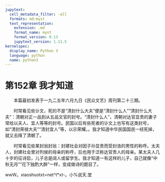 ```yaml
---
jupytext:
  cell_metadata_filter: -all
  formats: md:myst
  text_representation:
    extension: .md
    format_name: myst
    format_version: 0.13
    jupytext_version: 1.11.5
kernelspec:
  display_name: Python 3
  language: python
  name: python3
---
```

# 第152章  我才知道 

　　本篇最初发表于一九二五年六月九日《民众文艺》周刊第二十三期。 

　　时常看见些讣文，死的不是“清封什么大夫”便是“清封什么人”“清封什么大夫”：清朝对正一品到从五品文官的封号。“清封什么人”，清朝对达官显贵的妻子常给以夫人、宜人等等的封号。民国以后有些死者的讣文上也写有这类封号，如“清封荣禄大夫”“清封宜人”等，以示荣耀。。我才知道中华民国国民一经死掉，就又去降了清朝了。 

　　时常看见些某封翁封翁：封建社会对因子孙显贵而受封诰的男性的称呼。太夫人，封建社会里对列侯的母亲的称呼，后也用于泛称达官贵人的母亲。某太夫人几十岁的征诗启，儿子总是阔人或留学生。我才知道一有这样的儿子，自己就像“中秋无月”“花下独酌大醉”一样，变成做诗的题目了。 

wwＷ。xiaoshuotxt=net^t*xt-。小%说天.堂 

